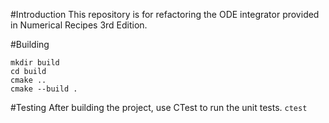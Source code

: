#Introduction
This repository is for refactoring the ODE integrator provided in Numerical Recipes 3rd Edition.

#Building
```
mkdir build
cd build
cmake ..
cmake --build .
```

#Testing
After building the project, use CTest to run the unit tests.
`ctest`